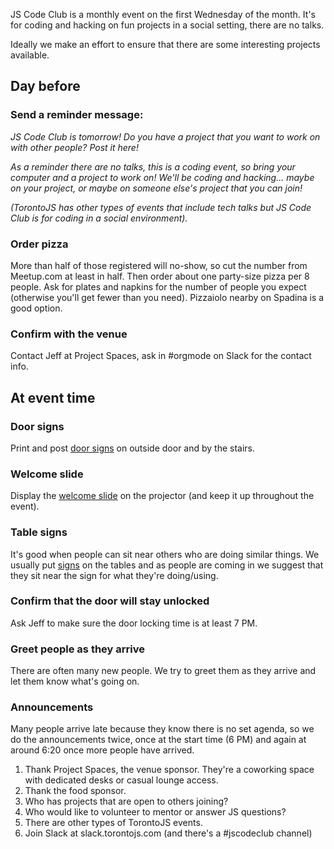 JS Code Club is a monthly event on the first Wednesday of the month. It's for coding and hacking on fun projects in a social setting, there are no talks.

Ideally we make an effort to ensure that there are some interesting projects available.

## Day before

### Send a reminder message:

_JS Code Club is tomorrow! Do you have a project that you want to work on with other people? Post it here!_

_As a reminder there are no talks, this is a coding event, so bring your computer and a project to work on! We'll be coding and hacking... maybe on your project, or maybe on someone else's project that you can join!_

_(TorontoJS has other types of events that include tech talks but JS Code Club is for coding in a social environment)._

### Order pizza 
More than half of those registered will no-show, so cut the number from Meetup.com at least in half. Then order about one party-size pizza per 8 people. Ask for plates and napkins for the number of people you expect (otherwise you'll get fewer than you need). Pizzaiolo nearby on Spadina is a good option.

### Confirm with the venue

Contact Jeff at Project Spaces, ask in #orgmode on Slack for the contact info.

## At event time

### Door signs
Print and post [door signs](https://docs.google.com/drawings/d/1K2uQibQBy_EIy5HbgMrhoseHnk0WA7-85wl1G4kEjMk/edit) on outside door and by the stairs.

### Welcome slide
Display the [welcome slide](https://docs.google.com/presentation/d/18uZ8XrsLKdj6hOrUlKmsYJ0Avz-8T2Ll5th1xM-qpR4/edit) on the projector (and keep it up throughout the event).

### Table signs
It's good when people can sit near others who are doing similar things. We usually put [signs](https://docs.google.com/presentation/d/1GnxNPHRkA-GEMg5MNNu4mdAPjbwJQUrIIc0mLq8ends/edit#slide=id.g3cd207a4c5_1_0) on the tables and as people are coming in we suggest that they sit near the sign for what they're doing/using.

### Confirm that the door will stay unlocked
Ask Jeff to make sure the door locking time is at least 7 PM.

### Greet people as they arrive
There are often many new people. We try to greet them as they arrive and let them know what's going on.

### Announcements

Many people arrive late because they know there is no set agenda, so we do the announcements twice, once at the start time (6 PM) and again at around 6:20 once more people have arrived.

1. Thank Project Spaces, the venue sponsor. They're a coworking space with dedicated desks or casual lounge access.
2. Thank the food sponsor.
3. Who has projects that are open to others joining?
4. Who would like to volunteer to mentor or answer JS questions?
5. There are other types of TorontoJS events.
6. Join Slack at slack.torontojs.com (and there's a #jscodeclub channel)
